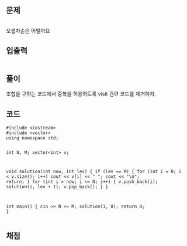 <h2 id="문제">문제</h2>
<p><img alt="" src="https://velog.velcdn.com/images/coolgamja_/post/50130e3c-3d2c-4a40-9f8f-8226128f7162/image.png" /></p>
<p>오름차순은 어떨까요</p>
<h2 id="입출력">입출력</h2>
<p><img alt="" src="https://velog.velcdn.com/images/coolgamja_/post/fc1a4a30-7e9a-48ed-9721-3e9ef0f55062/image.png" /></p>
<h2 id="풀이">풀이</h2>
<p>조합을 구하는 코드에서 중복을 허용하도록 visit 관련 코드를 제거하자.</p>
<h2 id="코드">코드</h2>
<pre><code class="language-cpp">#include &lt;iostream&gt;
#include &lt;vector&gt;
using namespace std;

int N, M;
vector&lt;int&gt; v;

void solution(int now, int lev) {
    if (lev == M) {
        for (int i = 0; i &lt; v.size(); i++) cout &lt;&lt; v[i] &lt;&lt; &quot; &quot;;
        cout &lt;&lt; &quot;\n&quot;;
        return;
    }
    for (int i = now; i &lt;= N; i++) {
        v.push_back(i);
        solution(i, lev + 1);
        v.pop_back();
    }
}

int main() {
    cin &gt;&gt; N &gt;&gt; M;
    solution(1, 0);
    return 0;
}</code></pre>
<h2 id="채점">채점</h2>
<p><img alt="" src="https://velog.velcdn.com/images/coolgamja_/post/794f046f-cc91-4182-b9b4-547fba41010d/image.png" /></p>